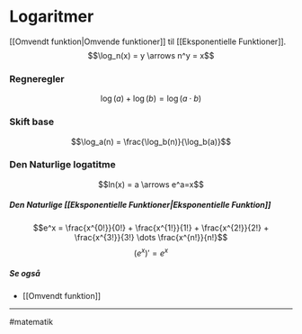 # Logaritmer
[[Omvendt funktion|Omvende funktioner]] til [[Eksponentielle Funktioner]].
$$\log_n(x) = y \arrows n^y = x$$

### Regneregler
$$\log(a) + \log(b) = \log(a \cdot b)$$

### Skift base
$$\log_a(n) = \frac{\log_b(n)}{\log_b(a)}$$

### Den Naturlige logatitme
$$ln(x) = a \arrows e^a=x$$

##### Den Naturlige [[Eksponentielle Funktioner|Eksponentielle Funktion]]
$$e^x = \frac{x^{0!}}{0!} + \frac{x^{1!}}{1!} + \frac{x^{2!}}{2!} + \frac{x^{3!}}{3!} \dots \frac{x^{n!}}{n!}$$
$$(e^x)' = e^x$$

##### Se også
- [[Omvendt funktion]]

---
#matematik 